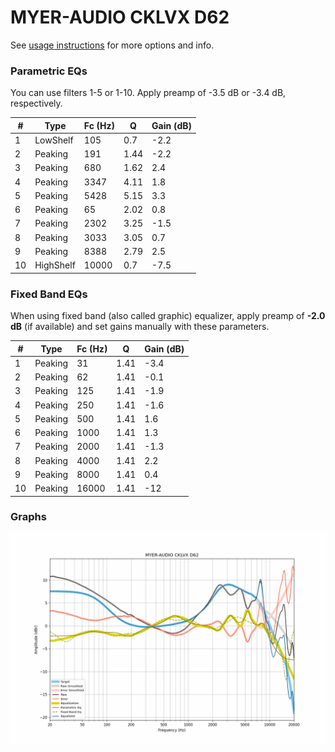 # MYER-AUDIO CKLVX D62
See [usage instructions](https://github.com/jaakkopasanen/AutoEq#usage) for more options and info.

### Parametric EQs
You can use filters 1-5 or 1-10. Apply preamp of -3.5 dB or -3.4 dB, respectively.

|   # | Type      |   Fc (Hz) |    Q |   Gain (dB) |
|-----|-----------|-----------|------|-------------|
|   1 | LowShelf  |       105 | 0.7  |        -2.2 |
|   2 | Peaking   |       191 | 1.44 |        -2.2 |
|   3 | Peaking   |       680 | 1.62 |         2.4 |
|   4 | Peaking   |      3347 | 4.11 |         1.8 |
|   5 | Peaking   |      5428 | 5.15 |         3.3 |
|   6 | Peaking   |        65 | 2.02 |         0.8 |
|   7 | Peaking   |      2302 | 3.25 |        -1.5 |
|   8 | Peaking   |      3033 | 3.05 |         0.7 |
|   9 | Peaking   |      8388 | 2.79 |         2.5 |
|  10 | HighShelf |     10000 | 0.7  |        -7.5 |

### Fixed Band EQs
When using fixed band (also called graphic) equalizer, apply preamp of **-2.0 dB** (if available) and set gains manually with these parameters.

|   # | Type    |   Fc (Hz) |    Q |   Gain (dB) |
|-----|---------|-----------|------|-------------|
|   1 | Peaking |        31 | 1.41 |        -3.4 |
|   2 | Peaking |        62 | 1.41 |        -0.1 |
|   3 | Peaking |       125 | 1.41 |        -1.9 |
|   4 | Peaking |       250 | 1.41 |        -1.6 |
|   5 | Peaking |       500 | 1.41 |         1.6 |
|   6 | Peaking |      1000 | 1.41 |         1.3 |
|   7 | Peaking |      2000 | 1.41 |        -1.3 |
|   8 | Peaking |      4000 | 1.41 |         2.2 |
|   9 | Peaking |      8000 | 1.41 |         0.4 |
|  10 | Peaking |     16000 | 1.41 |       -12   |

### Graphs
![](./MYER-AUDIO%20CKLVX%20D62.png)
